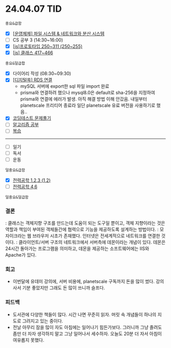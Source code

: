 # 24.04.07 TID

`중요&급함`

- [x] [[운영체제] 파일 시스템 & 네트워크와 분산 시스템](https://www.notion.so/7a69e44c39e546efaf1c8649ea4d31b8?pvs=21)
- [ ] CS 공부 3 (14:30~16:00)
- [x] [[js]프로토타입 250~311 (250~255)](https://www.notion.so/js-250-311-250-255-150bd0f10fa641838a4e354d53c69c0a?pvs=21)
- [x] [[js] 클래스 417~466](https://www.notion.so/js-417-466-a9c4a4a891b44e4ba216ce46f112cbab?pvs=21)

`중요&덜급합`

- [x] 다이어리 작성 (08:30~09:30)
- [x] [[디지털쏙] RDS 연결 ](https://www.notion.so/RDS-7b395ebbf9c84e6fb9cc1f9ce32db2a0?pvs=21)
  - mySQL 서버에 export한 sql 파일 import 완료
  - prisma와 연결하려 했으나 mysql8.0은 default로 sha-256을 지정하여 prisma와 연결에 에러가 발생. 아직 해결 방법 이해 안갔음. 내일부터 planetscale 프리티어 종료라 일단 planetscale 유료 버전을 사용하기로 했음..
- [x] [코딩테스트 문제풀기](https://www.notion.so/9974bfdd51e1479ea2ccd8d1052708d1?pvs=21)
- [ ] [알고리즘 공부](https://www.notion.so/75d569a098174f58ba0e06e9ae6ae848?pvs=21)
- [ ] [복습](https://www.notion.so/ec246ea9786643cf903f53f0c4ef1b2f?pvs=21)

---

- [ ] 일기
- [ ] 독서
- [ ] 운동

`덜중요&급함`

- [x] [전력공학 1,2,3 (1,2)](https://www.notion.so/1-2-3-1-2-d04014c78e994bcfbbe0a5b4eb90ebdb?pvs=21)
- [ ] [전력공학 4,6](https://www.notion.so/4-6-cfbc57fe52944ebc8919fb9bc725d936?pvs=21)

`덜중요&덜급함`

### 결론

: 클래스는 객체지향 구조를 만드는데 도움이 되는 도구일 뿐이고, 객체 지향이라는 것은 역할과 책임이 부여된 객체들간에 협력으로 기능을 제공하도록 설계하는 방법이다.
: 모자이크라는 웹 브라우저 시초가 존재했다. 인터넷은 전세계적으로 네트워크를 연결한 것이다.
: 클라이언트/서버 구조의 네트워크에서 서버측에 데몬이라는 개념이 있다. 데몬은 24시간 돌아가는 프로그램을 의미하고, 데몬을 제공하는 소프트웨어에는 IIS와 Apache가 있다.

### 회고

- 이번달에 유데미 강의에, 서버 비용에, planetscale 구독까지 돈을 많이 썼다. 강의 사서 기분 좋았지만 그래도 돈 많이 쓰니까 슬프다.

### 피드백

- 도서관에 다양한 책들이 많다. 시간 나면 꾸준히 읽자. 머릿 속 개념들이 하나의 지도로 그려지고 있는 중이다.
- 전날 아무리 잠을 많이 자도 아침에는 일어나기 힘든가보다. 그러니까 그냥 졸려도 좀만 더 자자 생각하지 말고 그냥 일어나서 세수하자. 오늘도 20분 더 자서 아침이 여유롭지 못했다.
